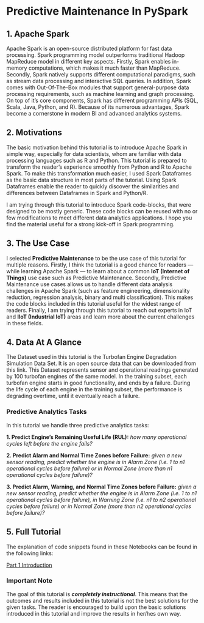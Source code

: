 # Predictive Maintenance In PySpark
## 1. Apache Spark
Apache Spark is an open-source distributed platform for fast data processing. Spark programming model outperforms traditional Hadoop MapReduce model in different key aspects. Firstly, Spark enables in-memory computations, which makes it much faster than MapReduce. Secondly, Spark natively supports different computational paradigms, such as stream data processing and interactive SQL queries. In addition, Spark comes with Out-Of-The-Box modules that support general-purpose data processing requirements, such as machine learning and graph processing. On top of it’s core components, Spark has different programming APIs (SQL, Scala, Java, Python, and R). Because of its numerous advantages, Spark become a cornerstone in modern BI and advanced analytics systems.
## 2. Motivations
The basic motivation behind this tutorial is to introduce Apache Spark in simple way, especially for data scientists, whom are familiar with data processing languages such as R and Python. This tutorial is prepared to transform the reader’s experience smoothly from Python and R to Apache Spark. To make this transformation much easier, I used Spark Dataframes as the basic data structure in most parts of the tutorial. Using Spark Dataframes enable the reader to quickly discover the similarities and differences between Dataframes in Spark and Python/R.

I am trying through this tutorial to introduce Spark code-blocks, that were designed to be mostly generic. These code blocks can be reused with no or few modifications to meet different data analytics applications. I hope you find the material useful for a strong kick-off in Spark programming.
## 3. The Use Case
I selected **Predictive Maintenance** to be the use case of this tutorial for multiple reasons. Firstly, I think the tutorial is a good chance for readers — while learning Apache Spark — to learn about a common **IoT (Internet of Things)** use case such as Predictive Maintenance. Secondly, Predictive Maintenance use cases allows us to handle different data analysis challenges in Apache Spark (such as feature engineering, dimensionality reduction, regression analysis, binary and multi classification). This makes the code blocks included in this tutorial useful for the widest range of readers. Finally, I am trying through this tutorial to reach out experts in IoT and **IIoT (Industrial IoT)** areas and learn more about the current challenges in these fields.
## 4. Data At A Glance
The Dataset used in this tutorial is the Turbofan Engine Degradation Simulation Data Set. It is an open source data that can be downloaded from this link. This Dataset represents sensor and operational readings generated by 100 turbofan engines of the same model. In the training subset, each turbofan engine starts in good functionality, and ends by a failure. During the life cycle of each engine in the training subset, the performance is degrading overtime, until it eventually reach a failure.
### Predictive Analytics Tasks
In this tutorial we handle three predictive analytics tasks:

**1. Predict Engine’s Remaining Useful Life (RUL):** *how many operational cycles left before the engine fails?*

**2. Predict Alarm and Normal Time Zones before Failure:** *given a new sensor reading, predict whether the engine is in Alarm Zone (i.e. 1 to n1 operational cycles before failure) or in Normal Zone (more than n1 operational cycles before failure)?*

**3. Predict Alarm, Warning, and Normal Time Zones before Failure:** *given a new sensor reading, predict whether the engine is in Alarm Zone (i.e. 1 to n1 operational cycles before failure), in Warning Zone (i.e.  n1 to n2 operational cycles before failure) or in Normal Zone (more than n2 operational cycles before failure)?*

## 5. Full Tutorial
The explanation of code snippets found in these Notebooks can be found in the following links:

[Part 1 Introduction](http://www.data-automaton.com/2019/01/03/predictive-data-analytics-with-apache-spark-part-1-introduction/)


### Important Note
The goal of this tutorial is ***completely instructional***. This means that the outcomes and results included in this tutorial is not the best solutions for the given tasks. The reader is encouraged to build upon the basic solutions introduced in this tutorial and improve the results in her/hes own way.

